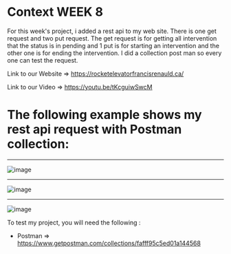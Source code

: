 # Context WEEK 8

For this week's project, i added a rest api to my web site. There is one get request and two put request. The get request is for getting all intervention that the status is in pending and 1 put is for starting an intervention and the other one is for ending the intervention. I did a collection post man so every one can test the request.

Link to our Website => https://rocketelevatorfrancisrenauld.ca/

Link to our Video => https://youtu.be/tKcguiwSwcM

# The following example shows my rest api request with Postman collection:

---

![image](https://user-images.githubusercontent.com/106099396/181827583-14fc04ad-4d69-4a15-9045-dd792fe7522f.png)

---

![image](https://user-images.githubusercontent.com/106099396/181830094-d6a616d5-8f39-4fbc-9bd8-87dffb514830.png)

---

![image](https://user-images.githubusercontent.com/106099396/181830167-ed94d713-a14d-4b79-9161-caf43c648787.png)


  To test my project, you will need the following :

-   Postman => https://www.getpostman.com/collections/fafff95c5ed01a144568
